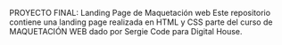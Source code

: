 PROYECTO FINAL: Landing Page de Maquetación web
Este repositorio contiene una landing page realizada en HTML y CSS parte del curso de MAQUETACIÓN WEB dado por Sergie Code para Digital House.
